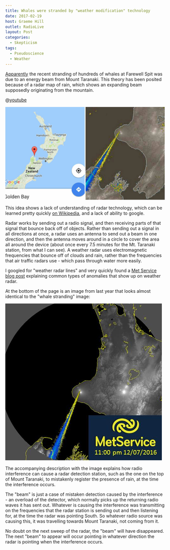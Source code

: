 ```yaml
---
title: Whales were stranded by "weather modification" technology
date: 2017-02-19
host: Graeme Hill
outlet: RadioLive
layout: Post
categories:
  - Skepticism
tags:
  - Pseudoscience
  - Weather
---
```


[Apparently](http://stopsprayingus.com/whales/) the recent stranding of hundreds of whales at Farewell Spit was due to an energy beam from Mount Taranaki. This theory has been posited because of a radar map of rain, which shows an expanding beam supposedly originating from the mountain.

<!-- more -->

@[youtube](https://youtu.be/ZKBaRLp1cag?t=38s)

![Beam](./image1.jpg)

This idea shows a lack of understanding of radar technology, which can be learned pretty quickly [on Wikipedia](https://en.wikipedia.org/wiki/Radar), and a lack of ability to google.

Radar works by sending out a radio signal, and then receiving parts of that signal that bounce back off of objects. Rather than sending out a signal in all directions at once, a radar uses an antenna to send out a beam in one direction, and then the antenna moves around in a circle to cover the area all around the device (about once every 7.5 minutes for the Mt. Taranaki station, from what I can see). A weather radar uses electromagnetic frequencies that bounce off of clouds and rain, rather than the frequencies that air traffic radars use - which pass through water more easily.

I googled for "weather radar lines" and very quickly found a [Met Service blog post](http://blog.metservice.com/Radar_Interference) explaining common types of anomalies that show up on weather radar.

At the bottom of the page is an image from last year that looks almost identical to the "whale stranding" image:

![Met Service](./image2.jpg)

The accompanying description with the image explains how radio interference can cause a radar detection station, such as the one on the top of Mount Taranaki, to mistakenly register the presence of rain, at the time the interference occurs.

The "beam" is just a case of mistaken detection caused by the interference - an overload of the detector, which normally picks up the returning radio waves it has sent out. Whatever is causing the interference was transmitting on the frequencies that the radar station is sending out and then listening for, at the time the radar was pointing South. So whatever radio source was causing this, it was travelling towards Mount Taranaki, not coming from it.

No doubt on the next sweep of the radar, the "beam" will have disappeared. The next "beam" to appear will occur pointing in whatever direction the radar is pointing when the interference occurs.
